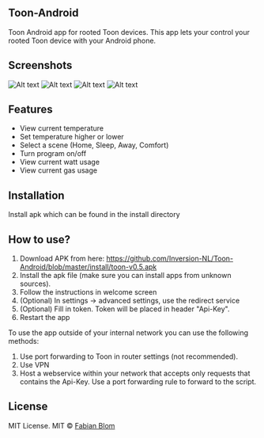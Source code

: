 ﻿## Toon-Android
Toon Android app for rooted Toon devices. This app lets your control your rooted Toon device with your Android phone.

## Screenshots
![Alt text](/screenshots/screenshot_welcome1.png?raw=true "Welcome")
![Alt text](/screenshots/screenshot_welcome2.png?raw=true "Welcome")
![Alt text](/screenshots/screenshot_controls1.png?raw=true "Controls")
![Alt text](/screenshots/screenshot_settings1.png?raw=true "Settings")

## Features
- View current temperature
- Set temperature higher or lower
- Select a scene (Home, Sleep, Away, Comfort)
- Turn program on/off
- View current watt usage
- View current gas usage

## Installation
Install apk which can be found in the install directory

## How to use?
1. Download APK from here: https://github.com/Inversion-NL/Toon-Android/blob/master/install/toon-v0.5.apk
2. Install the apk file (make sure you can install apps from unknown sources). 
3. Follow the instructions in welcome screen
5. (Optional) In settings -> advanced settings, use the redirect service
6. (Optional) Fill in token. Token will be placed in header "Api-Key".
7. Restart the app

To use the app outside of your internal network you can use the following methods:
1. Use port forwarding to Toon in router settings (not recommended).
2. Use VPN
3. Host a webservice within your network that accepts only requests that contains the Api-Key. Use a port forwarding rule to forward to the script.

## License
MIT License. 
MIT © [Fabian Blom]()
